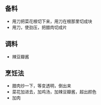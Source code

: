 ## 备料
- 用刀把菜花根切下来，用刀在根那里切成块
- 用刀，使劲压，把腊肉切成片
## 调料
- 辣豆瓣酱
## 烹饪法
- 腊肉炒一下，等变透明，倒出来
- 菜花加进去，加鸡汤，加辣豆瓣酱，超出颜色
- 加肉